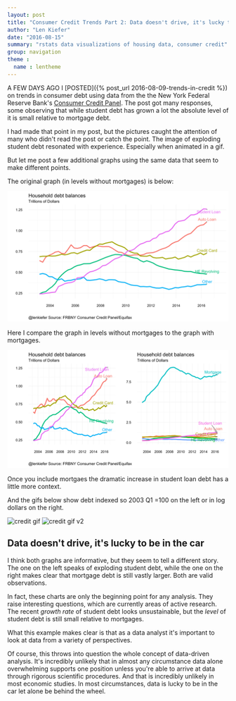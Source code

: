 ```yaml
---
layout: post
title: "Consumer Credit Trends Part 2: Data doesn't drive, it's lucky to be in the car"
author: "Len Kiefer"
date: "2016-08-15"
summary: "rstats data visualizations of housing data, consumer credit"
group: navigation
theme :
  name : lentheme
---
```

<style>
  .col2 {
    columns: 2 200px;         /* number of columns and width in pixels*/
    -webkit-columns: 2 200px; /* chrome, safari */
    -moz-columns: 2 200px;    /* firefox */
  }
  .col3 {
    columns: 3 100px;
    -webkit-columns: 3 100px;
    -moz-columns: 3 100px;
  }
</style>

A FEW DAYS AGO I [POSTED]({% post_url 2016-08-09-trends-in-credit %}) on trends in consumer debt using data from the the New York Federal Reserve Bank's [Consumer Credit Panel](https://www.newyorkfed.org/microeconomics/data.html).  The post got many responses, some observing that while student debt has grown a lot the absolute level of it is small relative to mortgage debt.  

I had made that point in my post, but the pictures caught the attention of many who didn't read the post or catch the point. The image of exploding student debt resonated with experience. Especially when animated in a gif.

But let me  post a few additional graphs using the same data that seem to make different points.



The original graph (in levels without mortgages) is below:

![plot of chunk debt-2016q2-levels](/img/Rfig/debt-2016q2-levels-1.svg)

Here I compare the graph in levels without mortgages to the graph with mortgages.



![plot of chunk debt-2016q2-levels-compare-1](/img/Rfig/debt-2016q2-levels-compare-1-1.svg)

Once you include mortgaes the dramatic increase in student loan debt has a little more context.

And the gifs below show debt indexed so 2003 Q1 =100 on the left or in log dollars on the right.

<div class="columns-2">

<img src="{{ site.url }}/img/charts_aug_15_2016/debt balances 2016Q2 v4.gif" alt="credit gif" style="width: 350px;"/>

<img src="{{ site.url }}/img/charts_aug_15_2016/debt balances v3 2016Q2.gif" alt="credit gif v2" style="width: 350px;"/>

</div>

## Data doesn't drive, it's lucky to be in the car

I think both graphs are informative, but they seem to tell a different story.  The one on the left speaks of exploding student debt, while the one on the right makes clear that mortgage debt is still vastly larger.  Both are valid observations.

In fact, these charts are only the beginning point for any analysis.  They raise interesting questions, which are currently areas of active research. The recent *growth rate* of student debt looks unsustainable, but the *level* of student debt is still small relative to mortgages.

What this example makes clear is that as a data analyst it's important to look at data from a variety of perspectives. 

Of course, this throws into question the whole concept of data-driven analysis.  It's incredibly unlikely that in almost any circumstance data alone overwhelming supports one position unless you're able to arrive at data through rigorous scientific procedures. And that is incredibly unlikely in most economic studies. In most circumstances, data is lucky to be in the car let alone be behind the wheel.


